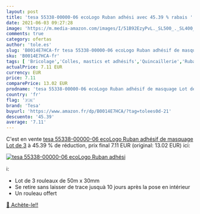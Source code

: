 ```yaml
---
layout: post
title: 'tesa 55338-00000-06 ecoLogo Ruban adhési avec 45.39 % rabais '
date: 2021-06-03 09:27:28
image: 'https://m.media-amazon.com/images/I/51B92EzyPvL._SL500_._SL400_.jpg'
comments: true
category: ofertas
author: 'tole.es'
slug: 'B0014E7HCA-fr tesa 55338-00000-06 ecoLogo Ruban adhésif de masquage Lot...'
sku: 'B0014E7HCA-fr'
tags: [ 'Bricolage','Colles, mastics et adhésifs','Quincaillerie','Ruban de masquage','Rubans adhésifs','tesa', ]
actualPrice: 7.11 EUR
currency: EUR
price: 7.11
comparePrice: 13.02 EUR
prodname: 'tesa 55338-00000-06 ecoLogo Ruban adhésif de masquage Lot de 3'
country: 'fr'
flag: '🇫🇷'
brand: 'Tesa'
buyurl: 'https://www.amazon.fr/dp/B0014E7HCA/?tag=tolees0d-21'
descuento: '45.39'
average: '7.11'
---
```


C'est en vente [tesa 55338-00000-06 ecoLogo Ruban adhésif de masquage Lot de 3](https://www.amazon.fr/dp/B0014E7HCA/?tag=tolees0d-21)  à  45.39 % de réduction, prix final  7.11 EUR (original: 13.02 EUR) ici:

[![tesa 55338-00000-06 ecoLogo Ruban adhési](https://m.media-amazon.com/images/I/51B92EzyPvL._SL500_._SL400_.jpg)](https://www.amazon.fr/dp/B0014E7HCA/?tag=tolees0d-21)

ℹ️:

- Lot de 3 rouleaux de 50m x 30mm
- Se retire sans laisser de trace jusquà 10 jours après la pose en intérieur
- Un rouleau offert

[🛒 Achète-le!!](https://www.amazon.fr/dp/B0014E7HCA/?tag=tolees0d-21)
